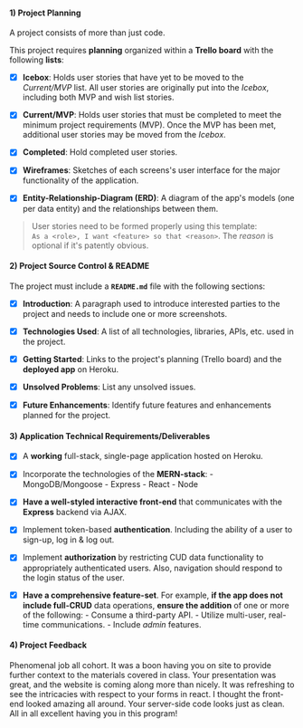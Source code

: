 #### 1) Project Planning

A project consists of more than just code.

This project requires **planning** organized within a **Trello board** with the following **lists**:

-[x] **Icebox**: Holds user stories that have yet to be moved to the _Current/MVP_ list. All user stories are originally put into the _Icebox_, including both MVP and wish list stories.

-[x] **Current/MVP**: Holds user stories that must be completed to meet the minimum project requirements (MVP). Once the MVP has been met, additional user stories may be moved from the _Icebox_.

-[x] **Completed**: Hold completed user stories.

-[x] **Wireframes**: Sketches of each screens's user interface for the major functionality of the application.

-[x] **Entity-Relationship-Diagram (ERD)**: A diagram of the app's models (one per data entity) and the relationships between them.

> User stories need to be formed properly using this template:<br>`As a <role>, I want <feature> so that <reason>`. The _reason_ is optional if it's patently obvious.

#### 2) Project Source Control & README

The project must include a **`README.md`** file with the following sections:

-[x] **Introduction**: A paragraph used to introduce interested parties to the project and needs to include one or more screenshots.

-[x] **Technologies Used**: A list of all technologies, libraries, APIs, etc. used in the project.

-[x] **Getting Started**: Links to the project's planning (Trello board) and the **deployed app** on Heroku.

-[x] **Unsolved Problems**: List any unsolved issues.

-[x] **Future Enhancements**: Identify future features and enhancements planned for the project.

#### 3) Application Technical Requirements/Deliverables

-[x] A **working** full-stack, single-page application hosted on Heroku.

-[x] Incorporate the technologies of the **MERN-stack**: - MongoDB/Mongoose - Express - React - Node

-[x] **Have a well-styled interactive front-end** that communicates with the **Express** backend via AJAX.

-[x] Implement token-based **authentication**. Including the ability of a user to sign-up, log in & log out.

-[x] Implement **authorization** by restricting CUD data functionality to appropriately authenticated users. Also, navigation should respond to the login status of the user.

-[x] **Have a comprehensive feature-set**. For example, **if the app does not include full-CRUD** data operations, **ensure the addition** of one or more of the following: - Consume a third-party API. - Utilize multi-user, real-time communications. - Include _admin_ features.

#### 4) Project Feedback

Phenomenal job all cohort. It was a boon having you on site to provide further context to the materials covered in class. Your presentation was great, and the website is coming along more than nicely. It was refreshing to see the intricacies with respect to your forms in react. I thought the front-end looked amazing all around. Your server-side code looks just as clean. All in all excellent having you in this program!